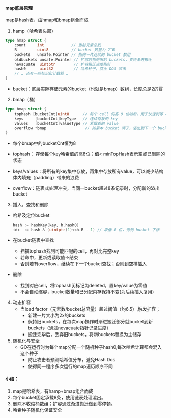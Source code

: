 #### map底层原理

map是hash表，由hmap和bmap组合而成

1. hamp（哈希表头部）

```go
type hmap struct {
    count     int            // 当前元素总数
    B         uint8          // bucket 数量为 2^B
    buckets   unsafe.Pointer // 指向一片连续的 bucket 数组
    oldbuckets unsafe.Pointer // 扩容时指向旧的 buckets，支持渐进搬迁
    nevacuate  uintptr        // 扩容搬迁进度指针
    hash0      uint32         // 哈希种子，防止 DOS 攻击
    // … 还有一些标记和计数器 …
}
```

- bucket：底层实际存储元素的bucket（也就是bmap）数组，长度总是2的幂

2. bmap（桶）

```go
type bmap struct {
    tophash [bucketCnt]uint8      // 每个 cell 的高 8 位哈希，用于快速判等 & 区分空/删除状态
    keys     [bucketCnt]keyType   // 连续存放的 key
    values   [bucketCnt]valueType // 紧跟着的 value
    overflow *bmap                 // 如果本 bucket 满了，溢出到下一个 bucket
}
```

- 每个bmap中的bucketCnt恒为8

- tophash： 存储每个key哈希值的高8位；值< minTopHash表示空或已删除的状态
- keys/values：将所有的key集中存放，再集中存放所有value，可以减少结构体内填充（padding）带来的浪费
- overflow：链表式处理冲突，当同一bucket超过8条记录时，分配新的溢出bucket

3. 插入，查找和删除

- 哈希及定位bucket

  ```go
  hash := hashKey(key, h.hash0)
  idx  := hash & (uintptr(1)<<h.B - 1) // 取低 B 位，得到 bucket 下标
  ```

- 在bucket链表中查找
  - 扫描tophash找到可能匹配的cell，再对比完整key
  - 若命中，更新或读取值->结束
  - 否则若有overflow，继续在下一个bucket查找；否则到空槽插入
- 删除
  - 找到对应cell，将tophash[i]标记为deleted，置key/value为零值
  - 不会自动缩容，bucket数量和已分配内存保持不变(为后续插入复用)

4. 动态扩容
   - 当load factor（元素数/bucket总容量）超过阈值（约6.5）,触发扩容；
     - 新建一片大小为2x的buckets
     - 保持旧buckets，在每次map操作时渐进搬迁部分就bucket到新buckets（通过nevacuate指针记录进度）
     - 搬迁完毕后，丢弃旧buckets，将新buckets替换为主储存
5. 随机化与安全
   - GO在运行时为每个map分配一个随机种子hash0,每次哈希计算都会混入这个种子
     - 防止攻击者预测哈希值分布，避免Hash Dos
     - 使得同一程序多次运行的map遍历顺序不同

#### 小结：

1. map是哈希表，有hamp+bmap组合而成
2. 每个bucket固定承载8条，使用链表处理溢出。
3. 删除不收缩桶数组；扩容通过渐进搬迁做到零停顿。
4. 哈希种子随机化保证安全